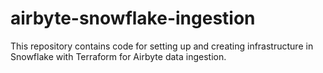 # airbyte-snowflake-ingestion
This repository contains code for setting up and creating infrastructure in Snowflake with Terraform for Airbyte data ingestion.
